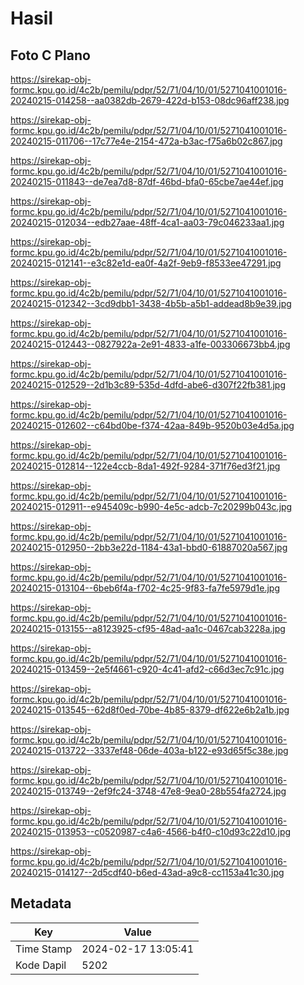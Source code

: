 # Hasil

## Foto C Plano

https://sirekap-obj-formc.kpu.go.id/4c2b/pemilu/pdpr/52/71/04/10/01/5271041001016-20240215-014258--aa0382db-2679-422d-b153-08dc96aff238.jpg

https://sirekap-obj-formc.kpu.go.id/4c2b/pemilu/pdpr/52/71/04/10/01/5271041001016-20240215-011706--17c77e4e-2154-472a-b3ac-f75a6b02c867.jpg

https://sirekap-obj-formc.kpu.go.id/4c2b/pemilu/pdpr/52/71/04/10/01/5271041001016-20240215-011843--de7ea7d8-87df-46bd-bfa0-65cbe7ae44ef.jpg

https://sirekap-obj-formc.kpu.go.id/4c2b/pemilu/pdpr/52/71/04/10/01/5271041001016-20240215-012034--edb27aae-48ff-4ca1-aa03-79c046233aa1.jpg

https://sirekap-obj-formc.kpu.go.id/4c2b/pemilu/pdpr/52/71/04/10/01/5271041001016-20240215-012141--e3c82e1d-ea0f-4a2f-9eb9-f8533ee47291.jpg

https://sirekap-obj-formc.kpu.go.id/4c2b/pemilu/pdpr/52/71/04/10/01/5271041001016-20240215-012342--3cd9dbb1-3438-4b5b-a5b1-addead8b9e39.jpg

https://sirekap-obj-formc.kpu.go.id/4c2b/pemilu/pdpr/52/71/04/10/01/5271041001016-20240215-012443--0827922a-2e91-4833-a1fe-003306673bb4.jpg

https://sirekap-obj-formc.kpu.go.id/4c2b/pemilu/pdpr/52/71/04/10/01/5271041001016-20240215-012529--2d1b3c89-535d-4dfd-abe6-d307f22fb381.jpg

https://sirekap-obj-formc.kpu.go.id/4c2b/pemilu/pdpr/52/71/04/10/01/5271041001016-20240215-012602--c64bd0be-f374-42aa-849b-9520b03e4d5a.jpg

https://sirekap-obj-formc.kpu.go.id/4c2b/pemilu/pdpr/52/71/04/10/01/5271041001016-20240215-012814--122e4ccb-8da1-492f-9284-371f76ed3f21.jpg

https://sirekap-obj-formc.kpu.go.id/4c2b/pemilu/pdpr/52/71/04/10/01/5271041001016-20240215-012911--e945409c-b990-4e5c-adcb-7c20299b043c.jpg

https://sirekap-obj-formc.kpu.go.id/4c2b/pemilu/pdpr/52/71/04/10/01/5271041001016-20240215-012950--2bb3e22d-1184-43a1-bbd0-61887020a567.jpg

https://sirekap-obj-formc.kpu.go.id/4c2b/pemilu/pdpr/52/71/04/10/01/5271041001016-20240215-013104--6beb6f4a-f702-4c25-9f83-fa7fe5979d1e.jpg

https://sirekap-obj-formc.kpu.go.id/4c2b/pemilu/pdpr/52/71/04/10/01/5271041001016-20240215-013155--a8123925-cf95-48ad-aa1c-0467cab3228a.jpg

https://sirekap-obj-formc.kpu.go.id/4c2b/pemilu/pdpr/52/71/04/10/01/5271041001016-20240215-013459--2e5f4661-c920-4c41-afd2-c66d3ec7c91c.jpg

https://sirekap-obj-formc.kpu.go.id/4c2b/pemilu/pdpr/52/71/04/10/01/5271041001016-20240215-013545--62d8f0ed-70be-4b85-8379-df622e6b2a1b.jpg

https://sirekap-obj-formc.kpu.go.id/4c2b/pemilu/pdpr/52/71/04/10/01/5271041001016-20240215-013722--3337ef48-06de-403a-b122-e93d65f5c38e.jpg

https://sirekap-obj-formc.kpu.go.id/4c2b/pemilu/pdpr/52/71/04/10/01/5271041001016-20240215-013749--2ef9fc24-3748-47e8-9ea0-28b554fa2724.jpg

https://sirekap-obj-formc.kpu.go.id/4c2b/pemilu/pdpr/52/71/04/10/01/5271041001016-20240215-013953--c0520987-c4a6-4566-b4f0-c10d93c22d10.jpg

https://sirekap-obj-formc.kpu.go.id/4c2b/pemilu/pdpr/52/71/04/10/01/5271041001016-20240215-014127--2d5cdf40-b6ed-43ad-a9c8-cc1153a41c30.jpg


## Metadata

| Key        | Value               |
| ---------- | ------------------- |
| Time Stamp | 2024-02-17 13:05:41 |
| Kode Dapil | 5202                |



